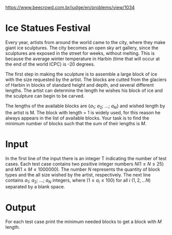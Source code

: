 https://www.beecrowd.com.br/judge/en/problems/view/1034

# Ice Statues Festival

Every year, artists from around the world came to the city, where they make
giant ice sculptures. The city becomes an open sky art gallery, since the
sculptures are exposed in the street for weeks, without melting. This is
because the average winter temperature in Harbin (time that will occur at the
end of the world ICPC) is -20 degrees.

The first step in making the sculpture is to assemble a large block of ice with
the size requested by the artist. The blocks are cutted from the glaciers of
Harbin in blocks of standard height and depth, and several different lengths.
The artist can determine the length he wishes his block of ice and the
sculpture can begin to be carved.

The lengths of the available blocks are {$a_1$; $a_2$; ...; $a_N$} and
wished length by the artist is M. The block with length = 1 is widely used,
for this reason he always appears in the list of available blocks. Your
task is to find the minimum number of blocks such that the sum of their
lengths is $M$.

# Input

In the first line of the input there is an integer T indicating the number of
test cases. Each test case contains two positive integer numbers
$N (1 \leq N \leq 25)$ and $M (1 \leq M \leq 1000000)$. The number $N$
represents the quantity of block types and the all size wished by the
artist, respectively. The next line contains $a_1$; $a_2$; ...; $a_N$ integers,
where $(1 \leq a_i \leq 100)$ for all i $(1,2,...N)$ separated by a blank space.

# Output

For each test case print the minimum needed blocks to get a block with $M$
length.
